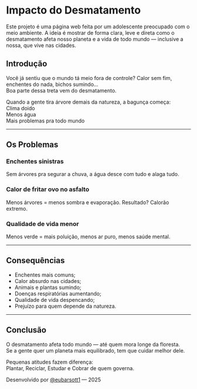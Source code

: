 #  Impacto do Desmatamento

Este projeto é uma página web feita por um adolescente preocupado com o meio ambiente. A ideia é mostrar de forma clara, leve e direta como o desmatamento afeta nosso planeta e a vida de todo mundo — inclusive a nossa, que vive nas cidades.

##  Introdução

Você já sentiu que o mundo tá meio fora de controle? Calor sem fim, enchentes do nada, bichos sumindo...  
Boa parte dessa treta vem do desmatamento.

Quando a gente tira árvore demais da natureza, a bagunça começa:  
 Clima doido  
 Menos água  
 Mais problemas pra todo mundo

---

##  Os Problemas

###  Enchentes sinistras
Sem árvores pra segurar a chuva, a água desce com tudo e alaga tudo.

###  Calor de fritar ovo no asfalto
Menos árvores = menos sombra e evaporação. Resultado? Calorão extremo.

###  Qualidade de vida menor
Menos verde = mais poluição, menos ar puro, menos saúde mental.

---

##  Consequências

- Enchentes mais comuns;
- Calor absurdo nas cidades;
- Animais e plantas sumindo;
- Doenças respiratórias aumentando;
- Qualidade de vida despencando;
- Prejuízo para quem depende da natureza.

---

##  Conclusão

O desmatamento afeta todo mundo — até quem mora longe da floresta.  
Se a gente quer um planeta mais equilibrado, tem que cuidar melhor dele.

 Pequenas atitudes fazem diferença:  
 Plantar,  Reciclar,  Estudar e  Cobrar de quem governa.


Desenvolvido por [@eubarsott1](https://github.com/eubarsott1) — 2025

